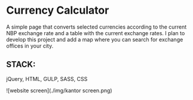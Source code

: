 # Currency Calculator

A simple page that converts selected currencies according to the current NBP exchange rate and a table with the current exchange rates.
I plan to develop this project and add a map where you can search for exchange offices in your city.


## STACK:

  jQuery, HTML, GULP, SASS, CSS
  
  
  ![website screen](./img/kantor screen.png)
  
  
  
